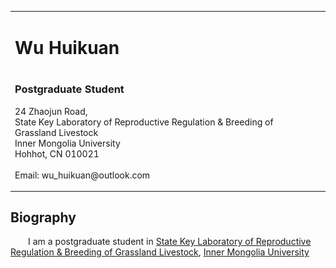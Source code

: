 <table>
    <tbody>
           <td width="670">
               <div id="toptitle">
                   <h1>Wu Huikuan</h1><h1>
                 </h1></div>
                 <h3>Postgraduate Student</h3>
                 <p>
                     24 Zhaojun Road,<br>
                     State Key Laboratory of Reproductive Regulation & Breeding of Grassland Livestock <br>
                     Inner Mongolia University <br>
                     Hohhot, CN 010021<br>
                     <br>
                     Email: wu_huikuan@outlook.com
                 </p>
           </td>
           <td>
               <img src="./wuhuikuan.jpg" border="0" width="240"><br>
           </td>
       </tr><tr>
    </tr></tbody>
</table>

<h2>Biography</h2>
<p style="text-indent:2em">
    I am a postgraduate student in <a href="https://sklab.imu.edu.cn/index.htm">State Key Laboratory of Reproductive Regulation & Breeding of Grassland Livestock</a>, <a href="https://www.imu.edu.cn/index.htm">Inner Mongolia University</a>
